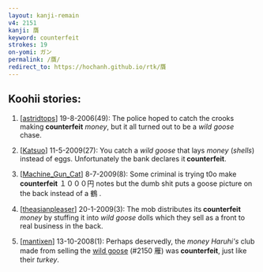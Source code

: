 ```yaml
---
layout: kanji-remain
v4: 2151
kanji: 贋
keyword: counterfeit
strokes: 19
on-yomi: ガン
permalink: /贋/
redirect_to: https://hochanh.github.io/rtk/贋
---
```


## Koohii stories: 

1) [<a href="http://kanji.koohii.com/profile/astridtops">astridtops</a>] 19-8-2006(49): The police hoped to catch the crooks making<strong> counterfeit</strong> <em>money</em>, but it all turned out to be a <em>wild goose</em> chase.

2) [<a href="http://kanji.koohii.com/profile/Katsuo">Katsuo</a>] 11-5-2009(27): You catch a <em>wild goose</em> that lays <em>money</em> (<em>shells</em>) instead of eggs. Unfortunately the bank declares it<strong> counterfeit</strong>.

3) [<a href="http://kanji.koohii.com/profile/Machine_Gun_Cat">Machine_Gun_Cat</a>] 8-7-2009(8): Some criminal is trying t0o make<strong> counterfeit</strong> １０００円 notes but the dumb shit puts a goose picture on the back instead of a 鶴 .

4) [<a href="http://kanji.koohii.com/profile/theasianpleaser">theasianpleaser</a>] 20-1-2009(3): The mob distributes its<strong> counterfeit</strong> <em>money</em> by stuffing it into <em>wild goose</em> dolls which they sell as a front to real business in the back.

5) [<a href="http://kanji.koohii.com/profile/mantixen">mantixen</a>] 13-10-2008(1): Perhaps deservedly, the <em>money Haruhi&#039;s</em> club made from selling the <a href="../v4/2150.html">wild goose</a> (#2150 雁) was<strong> counterfeit</strong>, just like their <em>turkey</em>.

